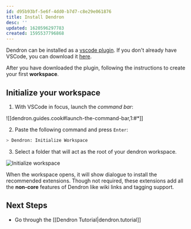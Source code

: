 ```yaml
---
id: d95b93bf-5e6f-4dd0-b7d7-c8e29e061876
title: Install Dendron
desc: ''
updated: 1620596297783
created: 1595537796868
---
```


Dendron can be installed as a [vscode plugin](https://marketplace.visualstudio.com/items?itemName=dendron.dendron). If you don't already have VSCode, you can download it [here](https://code.visualstudio.com/).

After you have downloaded the plugin, following the instructions to create your first **workspace**.

## Initialize your workspace

1. With VSCode in focus, launch the _command bar_:

![[dendron.guides.cook#launch-the-command-bar,1:#*]]

2. Paste the following command and press `Enter`: 

```bash
> Dendron: Initialize Workspace
```

3. Select a folder that will act as the root of your dendron workspace.

![Initialize workspace](https://foundation-prod-assetspublic53c57cce-8cpvgjldwysl.s3-us-west-2.amazonaws.com/assets/dendron-init.gif)

When the workspace opens, it will show dialogue to install the recommended extensions. Though not required, these extensions add all the **non-core** features of Dendron like wiki links and tagging support.


## Next Steps
- Go through the [[Dendron Tutorial|dendron.tutorial]]